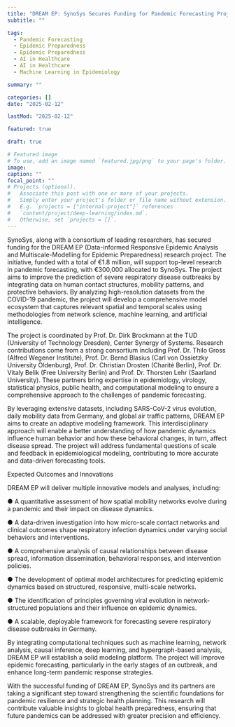 ```yaml
---
title: "DREAM EP: SynoSys Secures Funding for Pandemic Forecasting Project"
subtitle: ""

tags:
  - Pandemic Forecasting
  - Epidemic Preparedness
  - Epidemic Preparedness
  - AI in Healthcare
  - AI in Healthcare
  - Machine Learning in Epidemiology

summary: ""

categories: []
date: "2025-02-12"

lastMod: "2025-02-12"

featured: true

draft: true

# Featured image
# To use, add an image named `featured.jpg/png` to your page's folder.
image:
caption: ""
focal_point: ""
# Projects (optional).
#   Associate this post with one or more of your projects.
#   Simply enter your project's folder or file name without extension.
#   E.g. `projects = ["internal-project"]` references
#   `content/project/deep-learning/index.md`.
#   Otherwise, set `projects = []`.
---
```


SynoSys, along with a consortium of leading researchers, has secured funding for the DREAM EP (Data-informed Responsive Epidemic Analysis and Multiscale-Modelling for Epidemic Preparedness) research project. The initiative, funded with a total of €1.8 million, will support top-level research in pandemic forecasting, with €300,000 allocated to SynoSys. The project aims to improve the prediction of severe respiratory disease outbreaks by integrating data on human contact structures, mobility patterns, and protective behaviors. By analyzing high-resolution datasets from the COVID-19 pandemic, the project will develop a comprehensive model ecosystem that captures relevant spatial and temporal scales using methodologies from network science, machine learning, and artificial intelligence.

The project is coordinated by Prof. Dr. Dirk Brockmann at the TUD (University of Technology Dresden), Center Synergy of Systems. Research contributions come from a strong consortium including Prof. Dr. Thilo Gross (Alfred Wegener Institute), Prof. Dr. Bernd Blasius (Carl von Ossietzky University Oldenburg), Prof. Dr. Christian Drosten (Charité Berlin), Prof. Dr. Vitaly Belik (Free University Berlin) and Prof. Dr. Thorsten Lehr (Saarland University). These partners bring expertise in epidemiology, virology, statistical physics, public health, and computational modeling to ensure a comprehensive approach to the challenges of pandemic forecasting.

By leveraging extensive datasets, including SARS-CoV-2 virus evolution, daily mobility data from Germany, and global air traffic patterns, DREAM EP aims to create an adaptive modeling framework. This interdisciplinary approach will enable a better understanding of how pandemic dynamics influence human behavior and how these behavioral changes, in turn, affect disease spread. The project will address fundamental questions of scale and feedback in epidemiological modeling, contributing to more accurate and data-driven forecasting tools.

Expected Outcomes and Innovations

DREAM EP will deliver multiple innovative models and analyses, including:

● A quantitative assessment of how spatial mobility networks evolve during a pandemic and their impact on disease dynamics.

● A data-driven investigation into how micro-scale contact networks and clinical outcomes shape respiratory infection dynamics under varying social behaviors and interventions.

● A comprehensive analysis of causal relationships between disease spread, information dissemination, behavioral responses, and intervention policies.

● The development of optimal model architectures for predicting epidemic dynamics based on structured, responsive, multi-scale networks.

● The identification of principles governing viral evolution in network-structured populations and their influence on epidemic dynamics.

● A scalable, deployable framework for forecasting severe respiratory disease outbreaks in Germany.

By integrating computational techniques such as machine learning, network analysis, causal inference, deep learning, and hypergraph-based analysis, DREAM EP will establish a solid modeling platform. The project will improve epidemic forecasting, particularly in the early stages of an outbreak, and enhance long-term pandemic response strategies.

With the successful funding of DREAM EP, SynoSys and its partners are taking a significant step toward strengthening the scientific foundations for pandemic resilience and strategic health planning. This research will contribute valuable insights to global health preparedness, ensuring that future pandemics can be addressed with greater precision and efficiency.
